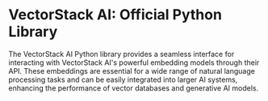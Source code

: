 # VectorStack AI: Official Python Library

The VectorStack AI Python library provides a seamless interface for interacting with VectorStack AI's powerful embedding models through their API. These embeddings are essential for a wide range of natural language processing tasks and can be easily integrated into larger AI systems, enhancing the performance of vector databases and generative AI models.
